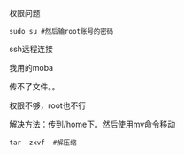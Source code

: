 权限问题

```shell
sudo su #然后输root账号的密码
```



ssh远程连接

我用的moba

传不了文件。。

权限不够，root也不行

解决方法：传到/home下。然后使用mv命令移动





```shell
tar -zxvf  #解压缩
```

